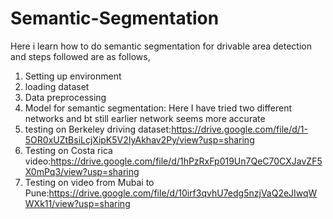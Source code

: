 # Semantic-Segmentation
Here i learn how to do semantic segmentation for drivable area detection and steps followed are as follows,
1. Setting up environment
2. loading dataset
3. Data preprocessing
4. Model for semantic segmentation: Here I have tried two different networks and bt still earlier network seems more accurate
5. testing on Berkeley driving dataset:https://drive.google.com/file/d/1-5OR0xUZtBsiLcjXipK5V2IyAkhav2Py/view?usp=sharing
6. Testing on Costa rica video:https://drive.google.com/file/d/1hPzRxFp019Un7QeC70CXJavZF5X0mPq3/view?usp=sharing
7. Testing on video from Mubai to Pune:https://drive.google.com/file/d/10irf3qvhU7edg5nzjVaQ2eJIwqWWXk11/view?usp=sharing

